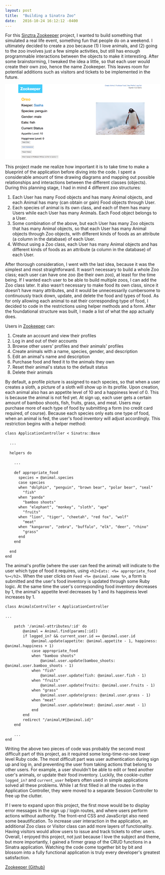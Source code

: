 ```yaml
---
layout: post
title:  "Building a Sinatra Zoo"
date:   2016-10-24 16:12:12 -0400
---
```



For this [Sinztra Zookeeper](https://github.com/auranbuckles/zookeeper) project, I wanted to build something that simulated a real life event, something fun that people do on a weekend. I ultimately decided to create a zoo because (1) I love animals, and (2) going to the zoo involves just a few simple activities, but still has enough programmable interactions between the objects to make it interesting. After some brainstorming, I tweaked the idea a little, so that each user would create their own zoo, hence the name Zookeeper. This leaves room for potential additions such as visitors and tickets to be implemented in the future.

![Zookeeper sitepage](/img/zookeeper.png)

This project made me realize how important it is to take time to make a blueprint of the application before diving into the code. I spent a considerable amount of time drawing diagrams and mapping out possible relationships and interactions between the different classes (objects). During this planning stage, I had in mind 4 different zoo structures:

1. Each User has many Food objects and has many Animal objects, and each Animal has many (can obtain or gain) Food objects through User.
2. Each species of animal is its own class, and each of them has many Users while each User has many Animals. Each Food object belongs to a User.
3. Some combination of the above, but each User has many Zoo objects that has many Animal objects, so that each User has many Animal objects through Zoo objects, with different kinds of foods as an attribute (a column in the database) of each User.
4. Without using a Zoo class, each User has many Animal objects and has different kinds of foods as an attribute (a column in the database) of each User.

After thorough consideration, I went with the last idea, because it was the simplest and most straightforward. It wasn’t necessary to build a whole Zoo class; each user can have one zoo (be their own zoo), at least for the time being. If I wanted each user to be able to build multiple zoos, I can add the Zoo class later. It also wasn’t necessary to make food its own class, since it doesn’t have many attributes, and it would be unnecessarily cumbersome to continuously track down, update, and delete the food and types of food. As for only allowing each animal to eat their corresponding type of food, I decided to code in the restrictions using helper methods and a form. After the foundational structure was built, I made a list of what the app actually does.

Users in [Zookeeper](https://github.com/auranbuckles/zookeeper) can:
1. Create an account and view their profiles
2. Log in and out of their accounts
3. Browse other users' profiles and their animals' profiles
4. Create animals with a name, species, gender, and description
5. Edit an animal's name and description
6. Purchase food and feed it to the animals they own
7. Reset their animal's status to the default status
8. Delete their animals

By default, a profile picture is assigned to each species, so that when a user creates a sloth, a picture of a sloth will show up in its profile. Upon creation, each animal also has an appetite level of 10 and a happiness level of 0. This is because the animal is not fed yet. At sign up, each user gets a certain amount of bamboo shoots, fish, fruits, grass, and meat. Users may purchase more of each type of food by submitting a form (no credit card required, of course). Because each species only eats one type of food, when an animal is fed, the user's food inventory will adjust accordingly. This restriction begins with a helper method:

```
class ApplicationController < Sinatra::Base

  ...

  helpers do

    ...

    def appropriate_food
      species = @animal.species
      case species
      when "dolphin", "penguin", "brown bear", "polar bear", "seal"
        "fish"
      when "panda"
        "bamboo shoots"
      when "elephant", "monkey", "sloth", "ape"
        "fruits"
      when "lion", "tiger", "cheetah", "red fox", "wolf"
        "meat"
      when "kangaroo", "zebra", "buffalo", "elk", "deer", "rhino"
        "grass"
      end
    end

  end
end
```

The animal's profile (where the user can feed the animal) will indicate to the user which type of food it requires, using `<h2>Eats: <%= appropriate_food %></h2>`. When the user clicks on `Feed <%= @animal.name %>`, a form is submitted and the user's food inventory is updated through some Ruby logic. At the same time the user's corresponding food inventory decreases by 1, the animal's appetite level decreases by 1 and its happiness level increases by 1.

```
class AnimalsController < ApplicationController

...

	patch '/animal-attributes/:id' do
		@animal = Animal.find(params[:id])
		if logged_in? && current_user.id == @animal.user.id
			@animal.update(appetite: @animal.appetite - 1, happiness: @animal.happiness + 1)
			case appropriate_food
			when "bamboo shoots"
				@animal.user.update(bamboo_shoots: @animal.user.bamboo_shoots - 1)
			when "fish"
				@animal.user.update(fish: @animal.user.fish - 1)
			when "fruits"
				@animal.user.update(fruits: @animal.user.fruits - 1)
			when "grass"
				@animal.user.update(grass: @animal.user.grass - 1)
			when "meat"
				@animal.user.update(meat: @animal.user.meat - 1)
			end
		end
		redirect "/animal/#{@animal.id}"
	end
	
	...
end
```

Writing the above two pieces of code was probably the second most difficult part of this project, as it required some long-time-no-see lower level Ruby code. The most difficult part was user authentication during sign up and log in, and preventing the user from taking actions that belong to other users. For example, a user shouldn't be able to edit or feed another user's animals, or update their food inventory. Luckily, the cookie-cutter ```logged_in?``` and ```current_user``` helpers often used in simple applications solved all these problems. While I at first filled in all the routes in the Application Controller, they were moved to a separate Session Controller to free up the clutter.

If I were to expand upon this project, the first move would be to display error messages in the sign up / login routes, and where users perform actions without authority. The front-end CSS and JavaScript also need some beautification. To increase user interaction in the application, an additional Zoo class or Visitor class can add more layers of functionality. Having visitors would allow users to issue and track tickets to other users. Overall, I enjoyed this project, not just because I love the subject and theme, but more importantly, I gained a firmer grasp of the CRUD functions in a Sinatra application. Watching the code come together bit by bit and blossom into a fully functional application is truly every developer's greatest satisfaction.

[Zookeeper (Github)](https://github.com/auranbuckles/zookeeper)
